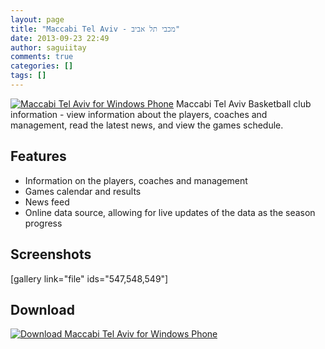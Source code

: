 ```yaml
---
layout: page
title: "Maccabi Tel Aviv - מכבי תל אביב"
date: 2013-09-23 22:49
author: saguiitay
comments: true
categories: []
tags: []
---
```

[![Maccabi Tel Aviv for Windows Phone]({{site.url}}/images/maccabi-tel-aviv-tile.png "Maccabi Tel Aviv for Windows Phone")](http://www.windowsphone.com/s?appid=2f14c3c6-7e09-4424-8597-8e6befceecfc) Maccabi Tel Aviv Basketball club information - view information about the players, coaches and management, read the latest news, and view the games schedule.      

Features
--------

-   Information on the players, coaches and management
-   Games calendar and results
-   News feed
-   Online data source, allowing for live updates of the data as the season progress

Screenshots
-----------

[gallery link="file" ids="547,548,549"]

Download
--------

[![Download Maccabi Tel Aviv for Windows Phone]({{site.url}}/images/windowsphone_208x67_blu.png "Download Maccabi Tel Aviv for Windows Phone")](http://www.windowsphone.com/s?appid=a8dfc245-dcdd-490d-8349-22688228e6aa)


